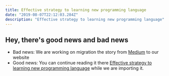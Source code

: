 ```yaml
---
title: Effective strategy to learning new programming language
date: "2019-08-07T22:12:03.284Z"
description: "Effective strategy to learning new programming language"
---
```


## Hey, there's good news and bad news

- Bad news: We are working on migration the story from [Medium](https://medium.com/@bojanmajed/awesome-server-status-message-53db02a0b168) to our website
- Good news: You can continue reading it there [Effective strategy to learning new programming language](https://medium.com/@bojanmajed/effective-strategy-to-learning-new-programming-language-9ccb9336e42d) while we are importing it.